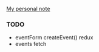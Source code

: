 [My personal note](https://gist.github.com/yhagio/419af7f29920ed71515708bf16c6d981)

### TODO
- eventForm createEvent() redux
- events fetch
